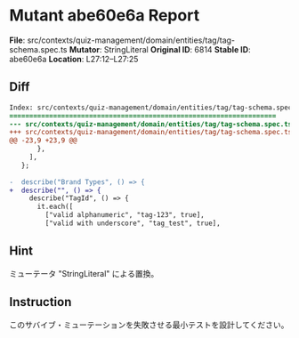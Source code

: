 # Mutant abe60e6a Report

**File**: src/contexts/quiz-management/domain/entities/tag/tag-schema.spec.ts
**Mutator**: StringLiteral
**Original ID**: 6814
**Stable ID**: abe60e6a
**Location**: L27:12–L27:25

## Diff

```diff
Index: src/contexts/quiz-management/domain/entities/tag/tag-schema.spec.ts
===================================================================
--- src/contexts/quiz-management/domain/entities/tag/tag-schema.spec.ts	original
+++ src/contexts/quiz-management/domain/entities/tag/tag-schema.spec.ts	mutated #6814
@@ -23,9 +23,9 @@
       },
     ],
   };
 
-  describe("Brand Types", () => {
+  describe("", () => {
     describe("TagId", () => {
       it.each([
         ["valid alphanumeric", "tag-123", true],
         ["valid with underscore", "tag_test", true],
```

## Hint

ミューテータ "StringLiteral" による置換。

## Instruction

このサバイブ・ミューテーションを失敗させる最小テストを設計してください。
